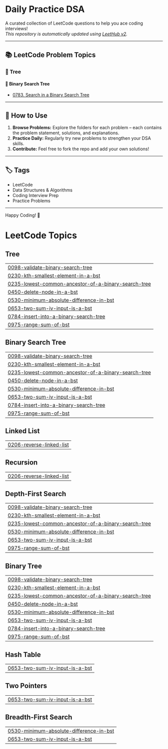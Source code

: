 # Daily Practice DSA

A curated collection of LeetCode questions to help you ace coding interviews!  
_This repository is automatically updated using [LeetHub v2](https://github.com/arunbhardwaj/LeetHub-2.0)._

---

## 📚 LeetCode Problem Topics

### 🌳 Tree

#### 🔎 Binary Search Tree

- [0783. Search in a Binary Search Tree](https://github.com/adarsh-priydarshi-5646/Daily-Practice-DSA-Ap/tree/master/0783-search-in-a-binary-search-tree)

---

## 🚀 How to Use

1. **Browse Problems:** Explore the folders for each problem – each contains the problem statement, solutions, and explanations.
2. **Practice Daily:** Regularly try new problems to strengthen your DSA skills.
3. **Contribute:** Feel free to fork the repo and add your own solutions!

---

## 🏷️ Tags

- LeetCode
- Data Structures & Algorithms
- Coding Interview Prep
- Practice Problems

---

Happy Coding! 🚀

<!---LeetCode Topics Start-->
# LeetCode Topics
## Tree
|  |
| ------- |
| [0098-validate-binary-search-tree](https://github.com/adarsh-priydarshi-5646/Daily-DSA-Practice-LeetCode/tree/master/0098-validate-binary-search-tree) |
| [0230-kth-smallest-element-in-a-bst](https://github.com/adarsh-priydarshi-5646/Daily-DSA-Practice-LeetCode/tree/master/0230-kth-smallest-element-in-a-bst) |
| [0235-lowest-common-ancestor-of-a-binary-search-tree](https://github.com/adarsh-priydarshi-5646/Daily-DSA-Practice-LeetCode/tree/master/0235-lowest-common-ancestor-of-a-binary-search-tree) |
| [0450-delete-node-in-a-bst](https://github.com/adarsh-priydarshi-5646/Daily-DSA-Practice-LeetCode/tree/master/0450-delete-node-in-a-bst) |
| [0530-minimum-absolute-difference-in-bst](https://github.com/adarsh-priydarshi-5646/Daily-DSA-Practice-LeetCode/tree/master/0530-minimum-absolute-difference-in-bst) |
| [0653-two-sum-iv-input-is-a-bst](https://github.com/adarsh-priydarshi-5646/Daily-DSA-Practice-LeetCode/tree/master/0653-two-sum-iv-input-is-a-bst) |
| [0784-insert-into-a-binary-search-tree](https://github.com/adarsh-priydarshi-5646/Daily-DSA-Practice-LeetCode/tree/master/0784-insert-into-a-binary-search-tree) |
| [0975-range-sum-of-bst](https://github.com/adarsh-priydarshi-5646/Daily-DSA-Practice-LeetCode/tree/master/0975-range-sum-of-bst) |
## Binary Search Tree
|  |
| ------- |
| [0098-validate-binary-search-tree](https://github.com/adarsh-priydarshi-5646/Daily-DSA-Practice-LeetCode/tree/master/0098-validate-binary-search-tree) |
| [0230-kth-smallest-element-in-a-bst](https://github.com/adarsh-priydarshi-5646/Daily-DSA-Practice-LeetCode/tree/master/0230-kth-smallest-element-in-a-bst) |
| [0235-lowest-common-ancestor-of-a-binary-search-tree](https://github.com/adarsh-priydarshi-5646/Daily-DSA-Practice-LeetCode/tree/master/0235-lowest-common-ancestor-of-a-binary-search-tree) |
| [0450-delete-node-in-a-bst](https://github.com/adarsh-priydarshi-5646/Daily-DSA-Practice-LeetCode/tree/master/0450-delete-node-in-a-bst) |
| [0530-minimum-absolute-difference-in-bst](https://github.com/adarsh-priydarshi-5646/Daily-DSA-Practice-LeetCode/tree/master/0530-minimum-absolute-difference-in-bst) |
| [0653-two-sum-iv-input-is-a-bst](https://github.com/adarsh-priydarshi-5646/Daily-DSA-Practice-LeetCode/tree/master/0653-two-sum-iv-input-is-a-bst) |
| [0784-insert-into-a-binary-search-tree](https://github.com/adarsh-priydarshi-5646/Daily-DSA-Practice-LeetCode/tree/master/0784-insert-into-a-binary-search-tree) |
| [0975-range-sum-of-bst](https://github.com/adarsh-priydarshi-5646/Daily-DSA-Practice-LeetCode/tree/master/0975-range-sum-of-bst) |
## Linked List
|  |
| ------- |
| [0206-reverse-linked-list](https://github.com/adarsh-priydarshi-5646/Daily-DSA-Practice-LeetCode/tree/master/0206-reverse-linked-list) |
## Recursion
|  |
| ------- |
| [0206-reverse-linked-list](https://github.com/adarsh-priydarshi-5646/Daily-DSA-Practice-LeetCode/tree/master/0206-reverse-linked-list) |
## Depth-First Search
|  |
| ------- |
| [0098-validate-binary-search-tree](https://github.com/adarsh-priydarshi-5646/Daily-DSA-Practice-LeetCode/tree/master/0098-validate-binary-search-tree) |
| [0230-kth-smallest-element-in-a-bst](https://github.com/adarsh-priydarshi-5646/Daily-DSA-Practice-LeetCode/tree/master/0230-kth-smallest-element-in-a-bst) |
| [0235-lowest-common-ancestor-of-a-binary-search-tree](https://github.com/adarsh-priydarshi-5646/Daily-DSA-Practice-LeetCode/tree/master/0235-lowest-common-ancestor-of-a-binary-search-tree) |
| [0530-minimum-absolute-difference-in-bst](https://github.com/adarsh-priydarshi-5646/Daily-DSA-Practice-LeetCode/tree/master/0530-minimum-absolute-difference-in-bst) |
| [0653-two-sum-iv-input-is-a-bst](https://github.com/adarsh-priydarshi-5646/Daily-DSA-Practice-LeetCode/tree/master/0653-two-sum-iv-input-is-a-bst) |
| [0975-range-sum-of-bst](https://github.com/adarsh-priydarshi-5646/Daily-DSA-Practice-LeetCode/tree/master/0975-range-sum-of-bst) |
## Binary Tree
|  |
| ------- |
| [0098-validate-binary-search-tree](https://github.com/adarsh-priydarshi-5646/Daily-DSA-Practice-LeetCode/tree/master/0098-validate-binary-search-tree) |
| [0230-kth-smallest-element-in-a-bst](https://github.com/adarsh-priydarshi-5646/Daily-DSA-Practice-LeetCode/tree/master/0230-kth-smallest-element-in-a-bst) |
| [0235-lowest-common-ancestor-of-a-binary-search-tree](https://github.com/adarsh-priydarshi-5646/Daily-DSA-Practice-LeetCode/tree/master/0235-lowest-common-ancestor-of-a-binary-search-tree) |
| [0450-delete-node-in-a-bst](https://github.com/adarsh-priydarshi-5646/Daily-DSA-Practice-LeetCode/tree/master/0450-delete-node-in-a-bst) |
| [0530-minimum-absolute-difference-in-bst](https://github.com/adarsh-priydarshi-5646/Daily-DSA-Practice-LeetCode/tree/master/0530-minimum-absolute-difference-in-bst) |
| [0653-two-sum-iv-input-is-a-bst](https://github.com/adarsh-priydarshi-5646/Daily-DSA-Practice-LeetCode/tree/master/0653-two-sum-iv-input-is-a-bst) |
| [0784-insert-into-a-binary-search-tree](https://github.com/adarsh-priydarshi-5646/Daily-DSA-Practice-LeetCode/tree/master/0784-insert-into-a-binary-search-tree) |
| [0975-range-sum-of-bst](https://github.com/adarsh-priydarshi-5646/Daily-DSA-Practice-LeetCode/tree/master/0975-range-sum-of-bst) |
## Hash Table
|  |
| ------- |
| [0653-two-sum-iv-input-is-a-bst](https://github.com/adarsh-priydarshi-5646/Daily-DSA-Practice-LeetCode/tree/master/0653-two-sum-iv-input-is-a-bst) |
## Two Pointers
|  |
| ------- |
| [0653-two-sum-iv-input-is-a-bst](https://github.com/adarsh-priydarshi-5646/Daily-DSA-Practice-LeetCode/tree/master/0653-two-sum-iv-input-is-a-bst) |
## Breadth-First Search
|  |
| ------- |
| [0530-minimum-absolute-difference-in-bst](https://github.com/adarsh-priydarshi-5646/Daily-DSA-Practice-LeetCode/tree/master/0530-minimum-absolute-difference-in-bst) |
| [0653-two-sum-iv-input-is-a-bst](https://github.com/adarsh-priydarshi-5646/Daily-DSA-Practice-LeetCode/tree/master/0653-two-sum-iv-input-is-a-bst) |
<!---LeetCode Topics End-->

